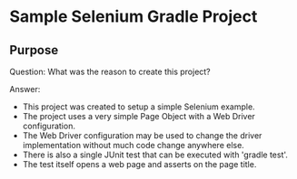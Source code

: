 # Sample Selenium Gradle Project

## Purpose

Question:
What was the reason to create this project?

Answer:
* This project was created to setup a simple Selenium example.
* The project uses a very simple Page Object with a Web Driver configuration.
* The Web Driver configuration may be used to change the driver implementation without much code change anywhere else.
* There is also a single JUnit test that can be executed with 'gradle test'.
* The test itself opens a web page and asserts on the page title.